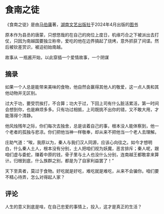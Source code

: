 # 食南之徒

《食南之徒》是由[马伯庸](https://baike.baidu.com/item/马伯庸/5277359?fromModule=lemma_inlink)著，[湖南文艺出版社](https://baike.baidu.com/item/湖南文艺出版社/2928351?fromModule=lemma_inlink)于2024年4月出版的[图书](https://baike.baidu.com/item/图书/172039?fromModule=lemma_inlink)

原本作为县丞的唐蒙，只想悠哉的在自己的岗位上度日，机缘巧合之下被派出去打仗，只因为南越国要独立称帝，爱吃的他在边界搞起了烧烤，意外抓获了间谍。然后被钦差赏识，被迫初始南越。

故事从 一瓶酱开始，以此穿插一个爱情故事，一个阴谋

## 摘录

如果一个人总是能带来美味的食物，他自然会赢得其他人的敬爱，这一点人类和其他动物并无区别。

过大于功，要受罚挨打，不合算；功大于过，下回上司有什么脏活累活，第一时间会想到你，也是麻烦多多。只有功过相抵，上司既挑不出你的错，又不敢大用，才能落得个清静。

他风烛残年之际，你们每次去独舍，总是谈着自己的事，根本没人能体察到，他一个老者的孤独与悲凉。你们把他当神一样敬奉，却从来不把他当一个老人去理解。

庄助气道：“唉，我原以为，秦人与我们汉人同源，应该心向往之。如今才想明白，什么秦人土人，根本没有分别，土人把咱们视为妖魔，恶言排斥；秦人呢，跟咱们虚与委蛇，赚着中原的钱，骨子里与土人也没什么分别，连南越王都敢拿来算计。归根到底，什么族群之别，都是为了自家利益罢了！”

天下至真者，莫过于食物。好吃就是好吃，难吃就是难吃，从来不会骗你。咱们要不精心待弄，怎么对得起人家？

## 评论

人生的意义到底是啥，在自己忠爱的事情上，投入，这才是真正的生活？